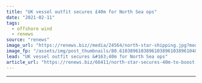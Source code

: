 ```yaml
---
title: "UK vessel outfit secures £40m for North Sea ops"
date: "2021-02-11"
tags: 
  - offshore wind
  - renews
source: "renews"
image_url: "https://renews.biz//media/24564/north-star-shipping.jpg?mode=crop&width=770&heightratio=0.6103896103896103896103896104&slimmage=true"
image_fp: "/assets/img/post_thumbnails/80.6103896103896103896103896104&slimmage=true"
lead: "UK vessel outfit secures &#163;40m for North Sea ops"
article_url: "https://renews.biz/66411/north-star-secures-40m-to-boost-north-sea-operations/"
---
```


---

